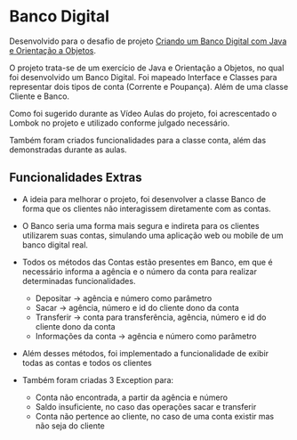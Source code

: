 # Banco Digital

Desenvolvido para o desafio de projeto  [Criando um Banco Digital com Java e Orientação a Objetos](https://web.dio.me/lab/criando-um-banco-digital-com-java-e-orientacao-objetos/learning/1f5144ac-ae5d-4a25-a8cd-dd36cdbd0809).

O projeto trata-se de um exercício de Java e Orientação a Objetos, no qual foi desenvolvido um Banco Digital. Foi mapeado Interface e Classes para representar dois tipos de conta (Corrente e Poupança). Além de uma classe Cliente e Banco. 

Como foi sugerido durante as Vídeo Aulas do projeto, foi acrescentado o Lombok no projeto e utilizado conforme julgado necessário. 

Também foram criados funcionalidades para a classe conta, além das demonstradas durante as aulas.

## Funcionalidades Extras

* A ideia para melhorar o projeto, foi desenvolver a classe Banco de forma que os clientes não interagissem diretamente com as contas. 

* O Banco seria uma forma mais segura e indireta para os clientes utilizarem suas contas, simulando uma aplicação web ou mobile de um banco digital real. 

* Todos os métodos das Contas estão presentes em Banco, em que é necessário informa a agência e o número da conta para realizar determinadas funcionalidades.

  * Depositar -> agência e número como parâmetro
  * Sacar -> agência, número e id do cliente dono da conta
  * Transferir -> conta para transferência, agência, número e id do cliente dono da conta
  * Informações da conta -> agência e número como parâmetro

* Além desses métodos, foi implementado a funcionalidade de exibir todas as contas e todos os clientes

* Também foram criadas 3 Exception para:

  * Conta não encontrada, a partir da agência e número
  * Saldo insuficiente, no caso das operações sacar e transferir
  * Conta não pertence ao cliente, no caso de uma conta existir mas não seja do cliente

  
